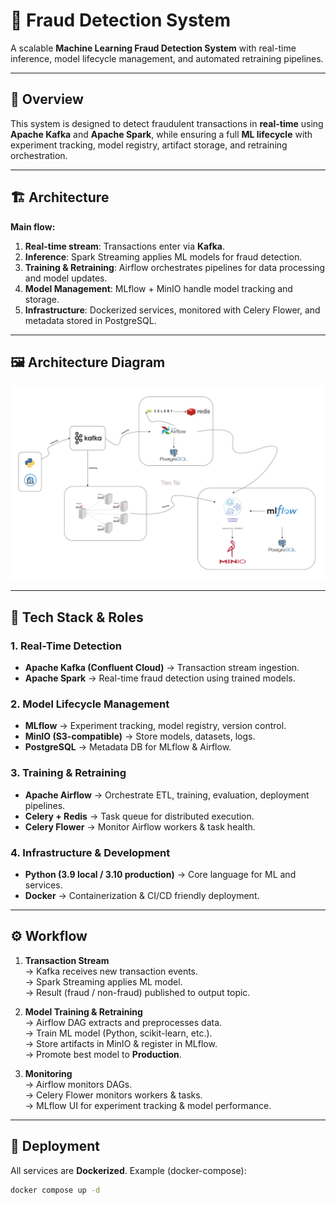 # 🚨 Fraud Detection System

A scalable **Machine Learning Fraud Detection System** with real-time inference, model lifecycle management, and automated retraining pipelines.  

---

## 📌 Overview

This system is designed to detect fraudulent transactions in **real-time** using **Apache Kafka** and **Apache Spark**, while ensuring a full **ML lifecycle** with experiment tracking, model registry, artifact storage, and retraining orchestration.  

---

## 🏗️ Architecture

**Main flow:**

1. **Real-time stream**: Transactions enter via **Kafka**.  
2. **Inference**: Spark Streaming applies ML models for fraud detection.  
3. **Training & Retraining**: Airflow orchestrates pipelines for data processing and model updates.  
4. **Model Management**: MLflow + MinIO handle model tracking and storage.  
5. **Infrastructure**: Dockerized services, monitored with Celery Flower, and metadata stored in PostgreSQL.  

---

## 🖼️ Architecture Diagram

![Fraud Detection System Architecture](./assets/architecture.png)

---

## 🔧 Tech Stack & Roles

### 1. **Real-Time Detection**
- **Apache Kafka (Confluent Cloud)** → Transaction stream ingestion.  
- **Apache Spark** → Real-time fraud detection using trained models.  

### 2. **Model Lifecycle Management**
- **MLflow** → Experiment tracking, model registry, version control.  
- **MinIO (S3-compatible)** → Store models, datasets, logs.  
- **PostgreSQL** → Metadata DB for MLflow & Airflow.  

### 3. **Training & Retraining**
- **Apache Airflow** → Orchestrate ETL, training, evaluation, deployment pipelines.  
- **Celery + Redis** → Task queue for distributed execution.  
- **Celery Flower** → Monitor Airflow workers & task health.  

### 4. **Infrastructure & Development**
- **Python (3.9 local / 3.10 production)** → Core language for ML and services.  
- **Docker** → Containerization & CI/CD friendly deployment.  

---

## ⚙️ Workflow

1. **Transaction Stream**  
   → Kafka receives new transaction events.  
   → Spark Streaming applies ML model.  
   → Result (fraud / non-fraud) published to output topic.  

2. **Model Training & Retraining**  
   → Airflow DAG extracts and preprocesses data.  
   → Train ML model (Python, scikit-learn, etc.).  
   → Store artifacts in MinIO & register in MLflow.  
   → Promote best model to **Production**.  

3. **Monitoring**  
   → Airflow monitors DAGs.  
   → Celery Flower monitors workers & tasks.  
   → MLflow UI for experiment tracking & model performance.  

---

## 🚀 Deployment

All services are **Dockerized**. Example (docker-compose):

```bash
docker compose up -d

